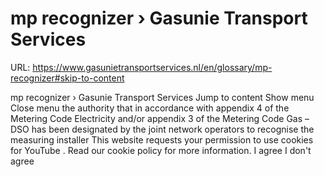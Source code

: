 # mp recognizer › Gasunie Transport Services

URL: https://www.gasunietransportservices.nl/en/glossary/mp-recognizer#skip-to-content

mp recognizer › Gasunie Transport Services
Jump to content
Show menu
Close menu
the authority that in accordance with appendix 4 of the Metering Code Electricity and/or appendix 3 of the Metering Code
Gas
– DSO has been designated by the joint network operators to recognise the
measuring installer
This website requests your permission to use cookies for
YouTube
. Read our
cookie policy
for more information.
I agree
I don't agree
